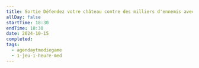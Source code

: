 ```yaml
---
title: Sortie Défendez votre château contre des milliers d'ennemis avec  @phoenixnoirOffi
allDay: false
startTime: 18:30
endTime: 18:30
date: 2024-10-15
completed: 
tags:
  - agendaytmediegame
  - 1-jeu-1-heure-med
---
```

